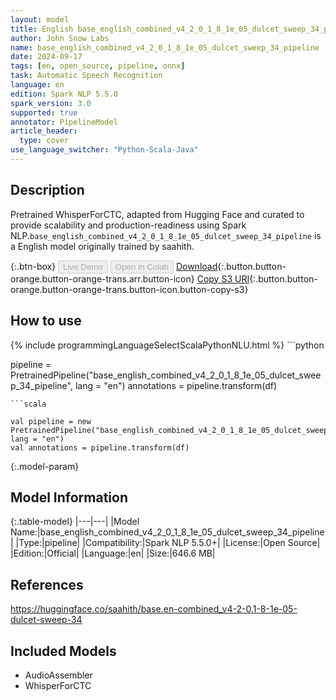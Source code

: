 ```yaml
---
layout: model
title: English base_english_combined_v4_2_0_1_8_1e_05_dulcet_sweep_34_pipeline pipeline WhisperForCTC from saahith
author: John Snow Labs
name: base_english_combined_v4_2_0_1_8_1e_05_dulcet_sweep_34_pipeline
date: 2024-09-17
tags: [en, open_source, pipeline, onnx]
task: Automatic Speech Recognition
language: en
edition: Spark NLP 5.5.0
spark_version: 3.0
supported: true
annotator: PipelineModel
article_header:
  type: cover
use_language_switcher: "Python-Scala-Java"
---
```


## Description

Pretrained WhisperForCTC, adapted from Hugging Face and curated to provide scalability and production-readiness using Spark NLP.`base_english_combined_v4_2_0_1_8_1e_05_dulcet_sweep_34_pipeline` is a English model originally trained by saahith.

{:.btn-box}
<button class="button button-orange" disabled>Live Demo</button>
<button class="button button-orange" disabled>Open in Colab</button>
[Download](https://s3.amazonaws.com/auxdata.johnsnowlabs.com/public/models/base_english_combined_v4_2_0_1_8_1e_05_dulcet_sweep_34_pipeline_en_5.5.0_3.0_1726549290857.zip){:.button.button-orange.button-orange-trans.arr.button-icon}
[Copy S3 URI](s3://auxdata.johnsnowlabs.com/public/models/base_english_combined_v4_2_0_1_8_1e_05_dulcet_sweep_34_pipeline_en_5.5.0_3.0_1726549290857.zip){:.button.button-orange.button-orange-trans.button-icon.button-copy-s3}

## How to use



<div class="tabs-box" markdown="1">
{% include programmingLanguageSelectScalaPythonNLU.html %}
```python

pipeline = PretrainedPipeline("base_english_combined_v4_2_0_1_8_1e_05_dulcet_sweep_34_pipeline", lang = "en")
annotations =  pipeline.transform(df)   

```
```scala

val pipeline = new PretrainedPipeline("base_english_combined_v4_2_0_1_8_1e_05_dulcet_sweep_34_pipeline", lang = "en")
val annotations = pipeline.transform(df)

```
</div>

{:.model-param}
## Model Information

{:.table-model}
|---|---|
|Model Name:|base_english_combined_v4_2_0_1_8_1e_05_dulcet_sweep_34_pipeline|
|Type:|pipeline|
|Compatibility:|Spark NLP 5.5.0+|
|License:|Open Source|
|Edition:|Official|
|Language:|en|
|Size:|646.6 MB|

## References

https://huggingface.co/saahith/base.en-combined_v4-2-0.1-8-1e-05-dulcet-sweep-34

## Included Models

- AudioAssembler
- WhisperForCTC